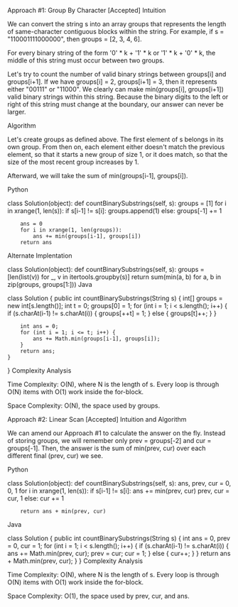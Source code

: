 Approach #1: Group By Character [Accepted]
Intuition

We can convert the string s into an array groups that represents the length of same-character contiguous blocks within the string. For example, if s = "110001111000000", then groups = [2, 3, 4, 6].

For every binary string of the form '0' * k + '1' * k or '1' * k + '0' * k, the middle of this string must occur between two groups.

Let's try to count the number of valid binary strings between groups[i] and groups[i+1]. If we have groups[i] = 2, groups[i+1] = 3, then it represents either "00111" or "11000". We clearly can make min(groups[i], groups[i+1]) valid binary strings within this string. Because the binary digits to the left or right of this string must change at the boundary, our answer can never be larger.

Algorithm

Let's create groups as defined above. The first element of s belongs in its own group. From then on, each element either doesn't match the previous element, so that it starts a new group of size 1, or it does match, so that the size of the most recent group increases by 1.

Afterward, we will take the sum of min(groups[i-1], groups[i]).

Python

class Solution(object):
    def countBinarySubstrings(self, s):
        groups = [1]
        for i in xrange(1, len(s)):
            if s[i-1] != s[i]:
                groups.append(1)
            else:
                groups[-1] += 1

        ans = 0
        for i in xrange(1, len(groups)):
            ans += min(groups[i-1], groups[i])
        return ans
Alternate Implentation

class Solution(object):
    def countBinarySubstrings(self, s):
        groups = [len(list(v)) for _, v in itertools.groupby(s)]
        return sum(min(a, b) for a, b in zip(groups, groups[1:]))
Java

class Solution {
    public int countBinarySubstrings(String s) {
        int[] groups = new int[s.length()];
        int t = 0;
        groups[0] = 1;
        for (int i = 1; i < s.length(); i++) {
            if (s.charAt(i-1) != s.charAt(i)) {
                groups[++t] = 1;
            } else {
                groups[t]++;
            }
        }

        int ans = 0;
        for (int i = 1; i <= t; i++) {
            ans += Math.min(groups[i-1], groups[i]);
        }
        return ans;
    }
}
Complexity Analysis

Time Complexity: O(N), where N is the length of s. Every loop is through O(N) items with O(1) work inside the for-block.

Space Complexity: O(N), the space used by groups.

Approach #2: Linear Scan [Accepted]
Intuition and Algorithm

We can amend our Approach #1 to calculate the answer on the fly. Instead of storing groups, we will remember only prev = groups[-2] and cur = groups[-1]. Then, the answer is the sum of min(prev, cur) over each different final (prev, cur) we see.

Python

class Solution(object):
    def countBinarySubstrings(self, s):
        ans, prev, cur = 0, 0, 1
        for i in xrange(1, len(s)):
            if s[i-1] != s[i]:
                ans += min(prev, cur)
                prev, cur = cur, 1
            else:
                cur += 1

        return ans + min(prev, cur)
Java

class Solution {
    public int countBinarySubstrings(String s) {
        int ans = 0, prev = 0, cur = 1;
        for (int i = 1; i < s.length(); i++) {
            if (s.charAt(i-1) != s.charAt(i)) {
                ans += Math.min(prev, cur);
                prev = cur;
                cur = 1;
            } else {
                cur++;
            }
        }
        return ans + Math.min(prev, cur);
    }
}
Complexity Analysis

Time Complexity: O(N), where N is the length of s. Every loop is through O(N) items with O(1) work inside the for-block.

Space Complexity: O(1), the space used by prev, cur, and ans.
